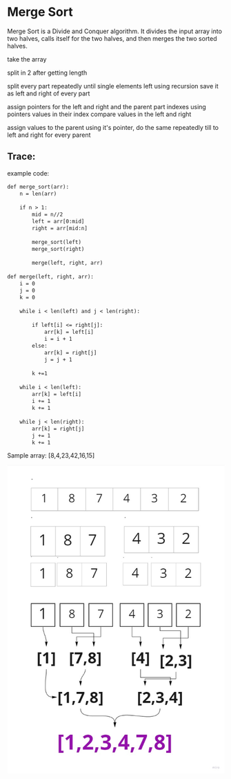# Merge Sort

Merge Sort is a Divide and Conquer algorithm. It divides the input array into two halves, calls itself for the two halves, and then merges the two sorted halves.

take the array

split in 2 after getting length

split every part repeatedly until single elements left using recursion save it as left and right of every part

assign pointers for the left and right and the parent part indexes
using pointers values in their index compare values in the left and right

assign values to the parent using it's pointer,
do the same repeatedly till to left and right for every parent

## Trace:

example code:

```
def merge_sort(arr):
    n = len(arr)

    if n > 1:
        mid = n//2
        left = arr[0:mid]
        right = arr[mid:n]

        merge_sort(left)
        merge_sort(right)

        merge(left, right, arr)

def merge(left, right, arr):
    i = 0
    j = 0
    k = 0

    while i < len(left) and j < len(right):

        if left[i] <= right[j]:
            arr[k] = left[i]
            i = i + 1
        else:
            arr[k] = right[j]
            j = j + 1

        k +=1

    while i < len(left):
        arr[k] = left[i]
        i += 1
        k += 1

    while j < len(right):
        arr[k] = right[j]
        j += 1
        k += 1

```

Sample array: [8,4,23,42,16,15]

![image](../../assets/merge.jpg)
